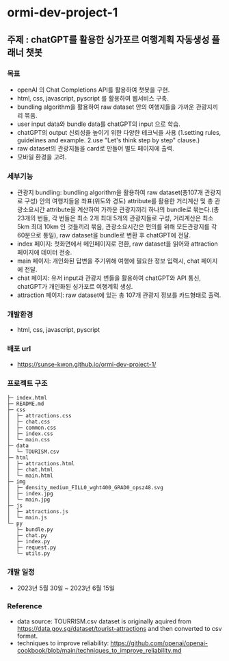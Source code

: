 # ormi-dev-project-1
## 주제 : chatGPT를 활용한 싱가포르 여행계획 자동생성 플래너 챗봇

### 목표
- openAI 의 Chat Completions API를 활용하여 챗봇을 구현.
- html, css, javascript, pyscript 를 활용하여 웹서비스 구축.
- bundling algorithm을 활용하여 raw dataset 안의 여행지들을 가까운 관광지끼리 묶음.
- user input data와 bundle data를 chatGPT의 input 으로 학습.
- chatGPT의 output 신뢰성을 높이기 위한 다양한 테크닉을 사용 (1.setting rules, guidelines and example. 2.use "Let's think step by step" clause.)
- raw dataset의 관광지들을 card로 만들어 별도 페이지에 출력.
- 모바일 환경을 고려.

### 세부기능
- 관광지 bundling: bundling algorithm을 활용하여 raw dataset(총107개 관광지로 구성) 안의 여행지들을 좌표(위도와 경도) attribute를 활용한 거리계산 및 총 관광소요시간 attribute을 계산하여 가까운 관광지끼리 하나의 bundle로 묶는다.(총 23개의 번들, 각 번들은 최소 2개 최대 5개의 관광지들로 구성, 거리계산은 최소 5km 최대 10km 인 것들끼리 묶음, 관광소요시간은 편의를 위해 모든관광지를 각 60분으로 통일), raw dataset을 bundle로 변환 후 chatGPT에 전달.
- index 페이지: 첫화면에서 메인페이지로 전환, raw dataset을 읽어와 attraction 페이지에 데이터 전송.
- main 페이지: 개인화된 답변을 주기위해 여행에 필요한 정보 입력시, chat 페이지에 전달.
- chat 페이지: 유저 input과 관광지 번들을 활용하여 chatGPT와 API 통신, chatGPT가 개인화된 싱가포르 여행계획 생성.
- attraction 페이지: raw dataset에 있는 총 107개 관광지 정보를 카드형태로 출력.

### 개발환경
- html, css, javascript, pyscript

### 배포 url
- https://sunse-kwon.github.io/ormi-dev-project-1/

### 프로젝트 구조
```
├─ index.html
├─ README.md
├─ css
│  ├─ attractions.css
│  ├─ chat.css
│  ├─ common.css
│  ├─ index.css
│  └─ main.css
├─ data
│  └─ TOURISM.csv
├─ html
│  ├─ attractions.html
│  ├─ chat.html
│  └─ main.html
├─ img
│  ├─ density_medium_FILL0_wght400_GRAD0_opsz48.svg
│  ├─ index.jpg
│  └─ main.jpg
├─ js
│  ├─ attractions.js
│  └─ main.js
└─ py
   ├─ bundle.py
   ├─ chat.py
   ├─ index.py
   ├─ request.py
   └─ utils.py
```

### 개발 일정
- 2023년 5월 30일 ~ 2023년 6월 15일

### Reference
- data source: TOURRISM.csv dataset is originally aquired from https://data.gov.sg/dataset/tourist-attractions and then converted to csv format. 
- techniques to improve reliability: https://github.com/openai/openai-cookbook/blob/main/techniques_to_improve_reliability.md 